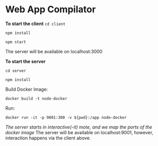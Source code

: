 # Web App Compilator

**To start the client**
`cd client`

`npm install`

`npm start`

The server will be available on localhost:3000

**To start the server**

`cd server`

`npm install`

Build Docker Image:

`docker build -t node-docker` 

Run:

`docker run -it -p 9001:300 -v ${pwd}:/app node-docker`

*The server starts in interactive(-it) mote, and we map the ports of the docker image* 
The server will be available on localhost:9001, however, interaction happens via the client above. 


